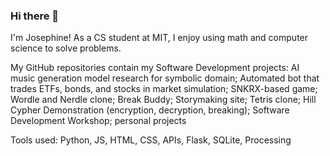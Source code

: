 ### Hi there 👋

I'm Josephine! As a CS student at MIT, I enjoy using math and computer science to solve problems.

My GitHub repositories contain my Software Development projects: AI music generation model research for symbolic domain; Automated bot that trades ETFs, bonds, and stocks in market simulation; SNKRX-based game; Wordle and Nerdle clone; Break Buddy; Storymaking site; Tetris clone; Hill Cypher Demonstration (encryption, decryption, breaking); Software Development Workshop; personal projects

Tools used: Python, JS, HTML, CSS, APIs, Flask, SQLite, Processing

<!--
**josephinelee1234/josephinelee1234** is a ✨ _special_ ✨ repository because its `README.md` (this file) appears on your GitHub profile.

Here are some ideas to get you started:

- 🔭 I’m currently working on ...
- 🌱 I’m currently learning ...
- 👯 I’m looking to collaborate on ...
- 🤔 I’m looking for help with ...
- 💬 Ask me about ...
- 📫 How to reach me: ...
- 😄 Pronouns: ...
- ⚡ Fun fact: ...
-->
